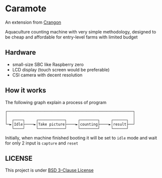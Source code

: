 Caramote
===

An extension from [Crangon](https://github.com/binarybadgr/crangon)

Aquaculture counting machine with very simple methodology, designed to be cheap and affordable for entry-level farms with limited budget

Hardware
---

- small-size SBC like Raspberry zero
- LCD display (touch screen would be preferable)
- CSI camera with decent resolution

How it works
---

The following graph explain a process of program

```
┌─────────────────────────────────────────────────────────┐
│                                                         │
│  ┌────┐     ┌────────────┐     ┌────────┐     ┌──────┐  │
└─►│Idle├────►│Take picture├────►│counting├────►│result├──┘
   └────┘     └────────────┘     └────────┘     └──────┘
```

Initially, when machine finished booting it will be set to `idle` mode and wait for only 2 input is `capture` and `reset`

LICENSE
---

This project is under [BSD 3-Clause License](https://github.com/binarybadgr/caramote/blob/master/LICENSE)
